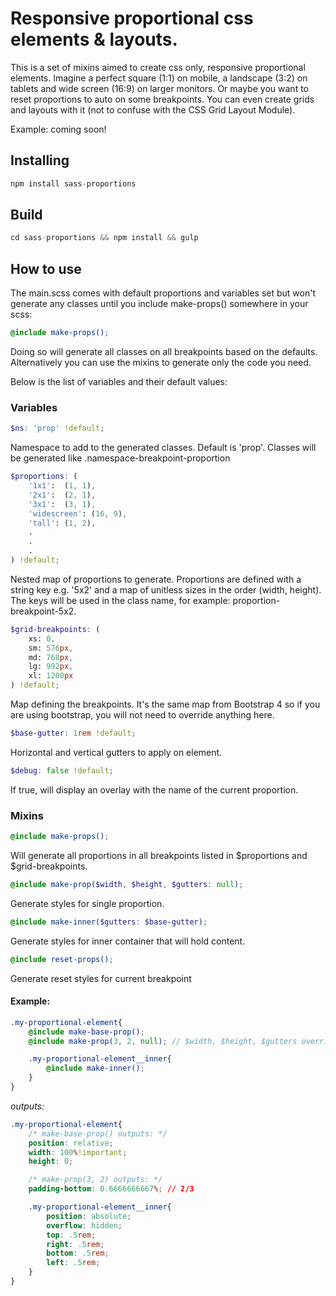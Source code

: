 # Responsive proportional css elements & layouts.

This is a set of mixins aimed to create css only, responsive proportional elements. Imagine a perfect square (1:1) on mobile, a landscape (3:2) on tablets and wide screen (16:9) on larger monitors. Or maybe you want to reset proportions to auto on some breakpoints. You can even create grids and layouts with it (not to confuse with the CSS Grid Layout Module).

Example: coming soon!

## Installing

```javascript
npm install sass-proportions
```

## Build

```javascript
cd sass-proportions && npm install && gulp
```

## How to use

The main.scss comes with default proportions and variables set but won't generate any classes until you include make-props() somewhere in your scss:

```scss
@include make-props();
```

Doing so will generate all classes on all breakpoints based on the defaults. Alternatively you can use the mixins to generate only the code you need.

Below is the list of variables and their default values:

### Variables

```scss
$ns: 'prop' !default;
```
Namespace to add to the generated classes. Default is 'prop'. Classes will be generated like .namespace-breakpoint-proportion

```scss
$proportions: (
	'1x1': 	(1, 1),
	'2x1': 	(2, 1),
	'3x1': 	(3, 1),
	'widescreen': (16, 9),
	'tall': (1, 2),
	.
	.
	.
) !default;
```
Nested map of proportions to generate. Proportions are defined with a string key e.g. '5x2' and a map of unitless sizes in the order (width, height). The keys will be used in the class name, for example: proportion-breakpoint-5x2.

```scss
$grid-breakpoints: (
	xs: 0,
	sm: 576px,
	md: 768px,
	lg: 992px,
	xl: 1200px
) !default;
```
Map defining the breakpoints. It's the same map from Bootstrap 4 so if you are using bootstrap, you will not need to override anything here.

```scss
$base-gutter: 1rem !default;
```
Horizontal and vertical gutters to apply on element.

```scss
$debug: false !default;
```
If true, will display an overlay with the name of the current proportion.


### Mixins

```scss
@include make-props();
```
Will generate all proportions in all breakpoints listed in $proportions and $grid-breakpoints. 

```scss
@include make-prop($width, $height, $gutters: null);
```
Generate styles for single proportion.

```scss
@include make-inner($gutters: $base-gutter);
```
Generate styles for inner container that will hold content.

```scss
@include reset-props();
```
Generate reset styles for current breakpoint

#### Example:

```scss
.my-proportional-element{
	@include make-base-prop();
	@include make-prop(3, 2, null); // $width, $height, $gutters override is optional

	.my-proportional-element__inner{
		@include make-inner();
	}
}
```

*outputs:*

```css
.my-proportional-element{
	/* make-base-prop() outputs: */
	position: relative;
	width: 100%!important;
	height: 0;

	/* make-prop(3, 2) outputs: */
	padding-bottom: 0.6666666667%; // 2/3

	.my-proportional-element__inner{
		position: absolute;
  		overflow: hidden;
  		top: .5rem;
		right: .5rem;
		bottom: .5rem;
		left: .5rem;
	}
}
```
